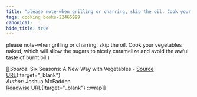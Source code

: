 ```yaml
---
title: "please note-when grilling or charring, skip the oil. Cook your ..."
tags: cooking books-22465999
canonical: 
hide_title: true
---
```


please note-when grilling or charring, skip the oil. Cook your vegetables naked, which will allow the sugars to nicely caramelize and avoid the awful taste of burnt oil.)


[[_Source_: Six Seasons: A New Way with Vegetables - [Source URL](){:target="_blank"}<br>
_Author_: Joshua McFadden<br>
[Readwise URL](https://readwise.io/open/442171138){:target="_blank"}
::wrap]]